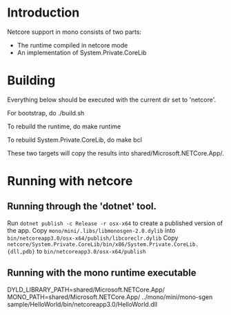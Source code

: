 # Introduction

Netcore support in mono consists of two parts:
* The runtime compiled in netcore mode
* An implementation of System.Private.CoreLib

# Building

Everything below should be executed with the current dir set to 'netcore'.

For bootstrap, do
	./build.sh

To rebuild the runtime, do
	make runtime

To rebuild System.Private.CoreLib, do
	make bcl

These two targets will copy the results into shared/Microsoft.NETCore.App/<version>.

# Running with netcore

## Running through the 'dotnet' tool.

Run ```dotnet publish -c Release -r osx-x64``` to create a published version of the app.
Copy
```mono/mini/.libs/libmonosgen-2.0.dylib```
into
```bin/netcoreapp3.0/osx-x64/publish/libcoreclr.dylib```
Copy
```netcore/System.Private.CoreLib/bin/x86/System.Private.CoreLib.{dll,pdb}```
to
```bin/netcoreapp3.0/osx-x64/publish```

## Running with the mono runtime executable

DYLD_LIBRARY_PATH=shared/Microsoft.NETCore.App/<dotnet version> MONO_PATH=shared/Microsoft.NETCore.App/<dotnet version> ../mono/mini/mono-sgen sample/HelloWorld/bin/netcoreapp3.0/HelloWorld.dll
